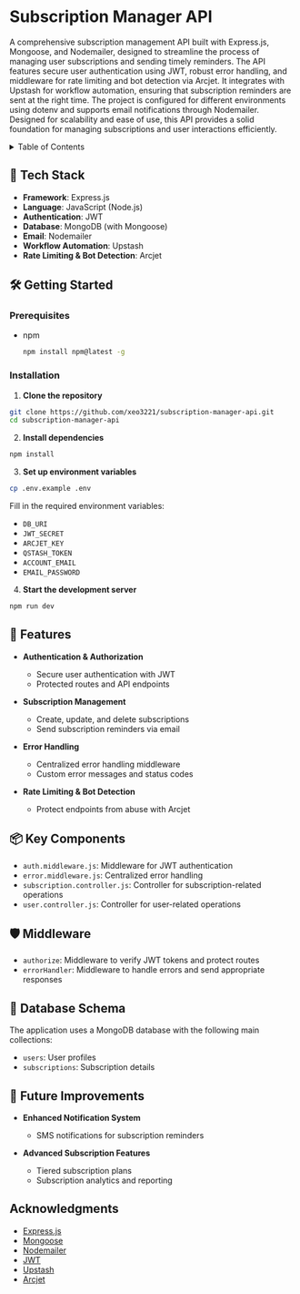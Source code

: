 # Subscription Manager API

A comprehensive subscription management API built with Express.js, Mongoose, and Nodemailer, designed to streamline the process of managing user subscriptions and sending timely reminders. The API features secure user authentication using JWT, robust error handling, and middleware for rate limiting and bot detection via Arcjet. It integrates with Upstash for workflow automation, ensuring that subscription reminders are sent at the right time. The project is configured for different environments using dotenv and supports email notifications through Nodemailer. Designed for scalability and ease of use, this API provides a solid foundation for managing subscriptions and user interactions efficiently.

<details>
  <summary>Table of Contents</summary>
  <ol>
    <li>
      <a href="#-tech-stack">Tech Stack</a>
    </li>
    <li>
      <a href="#-features">Features</a>
    </li>
    <li>
      <a href="#-getting-started">Getting Started</a>
      <ul>
        <li><a href="#prerequisites">Prerequisites</a></li>
        <li><a href="#installation">Installation</a></li>
      </ul>
    </li>
    <li><a href="#-key-components">Key Components</a></li>
    <li><a href="#-middleware">Middleware</a></li>
    <li><a href="#-database-schema">Database Schema</a></li>
    <li><a href="#-future-improvements">Future Improvements</a></li>
    <li><a href="#acknowledgments">Acknowledgments</a></li>
  </ol>
</details>

## 🚀 Tech Stack

- **Framework**: Express.js
- **Language**: JavaScript (Node.js)
- **Authentication**: JWT
- **Database**: MongoDB (with Mongoose)
- **Email**: Nodemailer
- **Workflow Automation**: Upstash
- **Rate Limiting & Bot Detection**: Arcjet

## 🛠 Getting Started

### Prerequisites

- npm
  ```sh
  npm install npm@latest -g
  ```

### Installation

1. **Clone the repository**

```sh
git clone https://github.com/xeo3221/subscription-manager-api.git
cd subscription-manager-api
```

2. **Install dependencies**

```sh
npm install
```

3. **Set up environment variables**

```sh
cp .env.example .env
```

Fill in the required environment variables:

- `DB_URI`
- `JWT_SECRET`
- `ARCJET_KEY`
- `QSTASH_TOKEN`
- `ACCOUNT_EMAIL`
- `EMAIL_PASSWORD`

4. **Start the development server**

```sh
npm run dev
```

## 🌟 Features

- **Authentication & Authorization**

  - Secure user authentication with JWT
  - Protected routes and API endpoints

- **Subscription Management**

  - Create, update, and delete subscriptions
  - Send subscription reminders via email

- **Error Handling**

  - Centralized error handling middleware
  - Custom error messages and status codes

- **Rate Limiting & Bot Detection**

  - Protect endpoints from abuse with Arcjet

## 📦 Key Components

- `auth.middleware.js`: Middleware for JWT authentication
- `error.middleware.js`: Centralized error handling
- `subscription.controller.js`: Controller for subscription-related operations
- `user.controller.js`: Controller for user-related operations

## 🛡️ Middleware

- `authorize`: Middleware to verify JWT tokens and protect routes
- `errorHandler`: Middleware to handle errors and send appropriate responses

## 📝 Database Schema

The application uses a MongoDB database with the following main collections:

- `users`: User profiles
- `subscriptions`: Subscription details

## 🔮 Future Improvements

- **Enhanced Notification System**

  - SMS notifications for subscription reminders

- **Advanced Subscription Features**

  - Tiered subscription plans
  - Subscription analytics and reporting

## Acknowledgments

- [Express.js](https://expressjs.com/)
- [Mongoose](https://mongoosejs.com/)
- [Nodemailer](https://nodemailer.com/)
- [JWT](https://jwt.io/)
- [Upstash](https://upstash.com/)
- [Arcjet](https://arcjet.com/)
